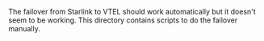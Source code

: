 The failover from Starlink to VTEL should work automatically but it doesn't seem to be working. This directory contains scripts to do the failover manually.
